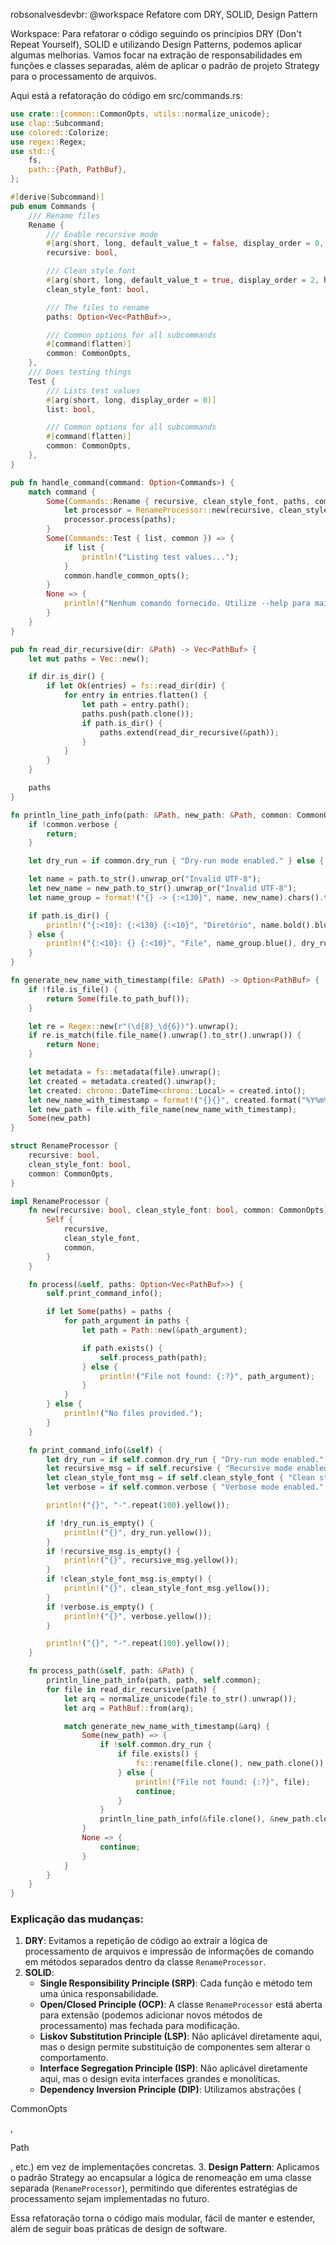 robsonalvesdevbr: @workspace Refatore com DRY, SOLID, Design Pattern

Workspace: Para refatorar o código seguindo os princípios DRY (Don't Repeat Yourself), SOLID e utilizando Design Patterns, podemos aplicar algumas melhorias. Vamos focar na extração de responsabilidades em funções e classes separadas, além de aplicar o padrão de projeto Strategy para o processamento de arquivos.

Aqui está a refatoração do código em src/commands.rs:

```rust
use crate::{common::CommonOpts, utils::normalize_unicode};
use clap::Subcommand;
use colored::Colorize;
use regex::Regex;
use std::{
    fs,
    path::{Path, PathBuf},
};

#[derive(Subcommand)]
pub enum Commands {
    /// Rename files
    Rename {
        /// Enable recursive mode
        #[arg(short, long, default_value_t = false, display_order = 0, help = "Enable recursive mode [default: false]")]
        recursive: bool,

        /// Clean style font
        #[arg(short, long, default_value_t = true, display_order = 2, help = "Remove style font from the file name [default: true]")]
        clean_style_font: bool,

        /// The files to rename
        paths: Option<Vec<PathBuf>>,

        /// Common options for all subcommands
        #[command(flatten)]
        common: CommonOpts,
    },
    /// Does testing things
    Test {
        /// Lists test values
        #[arg(short, long, display_order = 0)]
        list: bool,

        /// Common options for all subcommands
        #[command(flatten)]
        common: CommonOpts,
    },
}

pub fn handle_command(command: Option<Commands>) {
    match command {
        Some(Commands::Rename { recursive, clean_style_font, paths, common }) => {
            let processor = RenameProcessor::new(recursive, clean_style_font, common);
            processor.process(paths);
        }
        Some(Commands::Test { list, common }) => {
            if list {
                println!("Listing test values...");
            }
            common.handle_common_opts();
        }
        None => {
            println!("Nenhum comando fornecido. Utilize --help para mais informações.");
        }
    }
}

pub fn read_dir_recursive(dir: &Path) -> Vec<PathBuf> {
    let mut paths = Vec::new();

    if dir.is_dir() {
        if let Ok(entries) = fs::read_dir(dir) {
            for entry in entries.flatten() {
                let path = entry.path();
                paths.push(path.clone());
                if path.is_dir() {
                    paths.extend(read_dir_recursive(&path));
                }
            }
        }
    }

    paths
}

fn println_line_path_info(path: &Path, new_path: &Path, common: CommonOpts) {
    if !common.verbose {
        return;
    }

    let dry_run = if common.dry_run { "Dry-run mode enabled." } else { "" };

    let name = path.to_str().unwrap_or("Invalid UTF-8");
    let new_name = new_path.to_str().unwrap_or("Invalid UTF-8");
    let name_group = format!("{} -> {:<130}", name, new_name).chars().take(130).collect::<String>();

    if path.is_dir() {
        println!("{:<10}: {:<130} {:<10}", "Diretório", name.bold().blue(), dry_run.yellow());
    } else {
        println!("{:<10}: {} {:<10}", "File", name_group.blue(), dry_run.yellow());
    }
}

fn generate_new_name_with_timestamp(file: &Path) -> Option<PathBuf> {
    if !file.is_file() {
        return Some(file.to_path_buf());
    }

    let re = Regex::new(r"(\d{8}_\d{6})").unwrap();
    if re.is_match(file.file_name().unwrap().to_str().unwrap()) {
        return None;
    }

    let metadata = fs::metadata(file).unwrap();
    let created = metadata.created().unwrap();
    let created: chrono::DateTime<chrono::Local> = created.into();
    let new_name_with_timestamp = format!("{}{}", created.format("%Y%m%d_%H%M%S_"), file.file_name().unwrap().to_str().unwrap());
    let new_path = file.with_file_name(new_name_with_timestamp);
    Some(new_path)
}

struct RenameProcessor {
    recursive: bool,
    clean_style_font: bool,
    common: CommonOpts,
}

impl RenameProcessor {
    fn new(recursive: bool, clean_style_font: bool, common: CommonOpts) -> Self {
        Self {
            recursive,
            clean_style_font,
            common,
        }
    }

    fn process(&self, paths: Option<Vec<PathBuf>>) {
        self.print_command_info();

        if let Some(paths) = paths {
            for path_argument in paths {
                let path = Path::new(&path_argument);

                if path.exists() {
                    self.process_path(path);
                } else {
                    println!("File not found: {:?}", path_argument);
                }
            }
        } else {
            println!("No files provided.");
        }
    }

    fn print_command_info(&self) {
        let dry_run = if self.common.dry_run { "Dry-run mode enabled." } else { "" };
        let recursive_msg = if self.recursive { "Recursive mode enabled." } else { "" };
        let clean_style_font_msg = if self.clean_style_font { "Clean style font enabled." } else { "" };
        let verbose = if self.common.verbose { "Verbose mode enabled." } else { "" };

        println!("{}", "-".repeat(100).yellow());

        if !dry_run.is_empty() {
            println!("{}", dry_run.yellow());
        }
        if !recursive_msg.is_empty() {
            println!("{}", recursive_msg.yellow());
        }
        if !clean_style_font_msg.is_empty() {
            println!("{}", clean_style_font_msg.yellow());
        }
        if !verbose.is_empty() {
            println!("{}", verbose.yellow());
        }

        println!("{}", "-".repeat(100).yellow());
    }

    fn process_path(&self, path: &Path) {
        println_line_path_info(path, path, self.common);
        for file in read_dir_recursive(path) {
            let arq = normalize_unicode(file.to_str().unwrap());
            let arq = PathBuf::from(arq);

            match generate_new_name_with_timestamp(&arq) {
                Some(new_path) => {
                    if !self.common.dry_run {
                        if file.exists() {
                            fs::rename(file.clone(), new_path.clone()).unwrap();
                        } else {
                            println!("File not found: {:?}", file);
                            continue;
                        }
                    }
                    println_line_path_info(&file.clone(), &new_path.clone(), self.common);
                }
                None => {
                    continue;
                }
            }
        }
    }
}
```

### Explicação das mudanças:
1. **DRY**: Evitamos a repetição de código ao extrair a lógica de processamento de arquivos e impressão de informações de comando em métodos separados dentro da classe `RenameProcessor`.
2. **SOLID**: 
   - **Single Responsibility Principle (SRP)**: Cada função e método tem uma única responsabilidade.
   - **Open/Closed Principle (OCP)**: A classe `RenameProcessor` está aberta para extensão (podemos adicionar novos métodos de processamento) mas fechada para modificação.
   - **Liskov Substitution Principle (LSP)**: Não aplicável diretamente aqui, mas o design permite substituição de componentes sem alterar o comportamento.
   - **Interface Segregation Principle (ISP)**: Não aplicável diretamente aqui, mas o design evita interfaces grandes e monolíticas.
   - **Dependency Inversion Principle (DIP)**: Utilizamos abstrações (

CommonOpts

, 

Path

, etc.) em vez de implementações concretas.
3. **Design Pattern**: Aplicamos o padrão Strategy ao encapsular a lógica de renomeação em uma classe separada (`RenameProcessor`), permitindo que diferentes estratégias de processamento sejam implementadas no futuro.

Essa refatoração torna o código mais modular, fácil de manter e estender, além de seguir boas práticas de design de software.